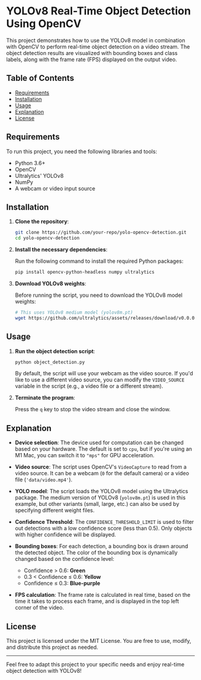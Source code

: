 # YOLOv8 Real-Time Object Detection Using OpenCV

This project demonstrates how to use the YOLOv8 model in combination with OpenCV to perform real-time object detection on a video stream. The object detection results are visualized with bounding boxes and class labels, along with the frame rate (FPS) displayed on the output video.

## Table of Contents
- [Requirements](#requirements)
- [Installation](#installation)
- [Usage](#usage)
- [Explanation](#explanation)
- [License](#license)

## Requirements

To run this project, you need the following libraries and tools:

- Python 3.6+
- OpenCV
- Ultralytics' YOLOv8
- NumPy
- A webcam or video input source

## Installation

1. **Clone the repository**:

   ```bash
   git clone https://github.com/your-repo/yolo-opencv-detection.git
   cd yolo-opencv-detection
   ```

2. **Install the necessary dependencies**:

   Run the following command to install the required Python packages:

   ```bash
   pip install opencv-python-headless numpy ultralytics
   ```

3. **Download YOLOv8 weights**:

   Before running the script, you need to download the YOLOv8 model weights:

   ```bash
   # This uses YOLOv8 medium model (yolov8m.pt)
   wget https://github.com/ultralytics/assets/releases/download/v0.0.0/yolov8m.pt
   ```

## Usage

1. **Run the object detection script**:

   ```bash
   python object_detection.py
   ```

   By default, the script will use your webcam as the video source. If you'd like to use a different video source, you can modify the `VIDEO_SOURCE` variable in the script (e.g., a video file or a different stream).

2. **Terminate the program**:

   Press the `q` key to stop the video stream and close the window.

## Explanation

- **Device selection**: The device used for computation can be changed based on your hardware. The default is set to `cpu`, but if you're using an M1 Mac, you can switch it to `"mps"` for GPU acceleration.

- **Video source**: The script uses OpenCV's `VideoCapture` to read from a video source. It can be a webcam (`0` for the default camera) or a video file (`'data/video.mp4'`).

- **YOLO model**: The script loads the YOLOv8 model using the Ultralytics package. The medium version of YOLOv8 (`yolov8m.pt`) is used in this example, but other variants (small, large, etc.) can also be used by specifying different weight files.

- **Confidence Threshold**: The `CONFIDENCE_THRESHOLD_LIMIT` is used to filter out detections with a low confidence score (less than 0.5). Only objects with higher confidence will be displayed.

- **Bounding boxes**: For each detection, a bounding box is drawn around the detected object. The color of the bounding box is dynamically changed based on the confidence level:
  - Confidence > 0.6: **Green**
  - 0.3 < Confidence ≤ 0.6: **Yellow**
  - Confidence ≤ 0.3: **Blue-purple**

- **FPS calculation**: The frame rate is calculated in real time, based on the time it takes to process each frame, and is displayed in the top left corner of the video.

## License

This project is licensed under the MIT License. You are free to use, modify, and distribute this project as needed.

---

Feel free to adapt this project to your specific needs and enjoy real-time object detection with YOLOv8!
